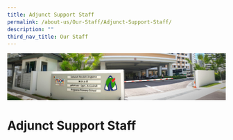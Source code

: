 ```yaml
---
title: Adjunct Support Staff
permalink: /about-us/Our-Staff/Adjunct-Support-Staff/
description: ""
third_nav_title: Our Staff
---
```

![](/images/About%20Us.jpg)

Adjunct Support Staff
=====================